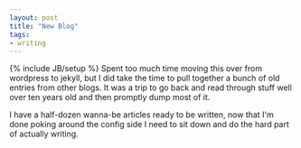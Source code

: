 ```yaml
---
layout: post
title: "New Blog"
tags:
- writing
---
```

{% include JB/setup %}
Spent too much time moving this over from wordpress to jekyll, but I did take the time to pull together a bunch of old entries from other blogs. It was a trip to go back and read through stuff well over ten years old and then promptly dump most of it. 

I have a half-dozen wanna-be articles ready to be written, now that I'm done poking around the config side I need to sit down and do the hard part of actually writing.

